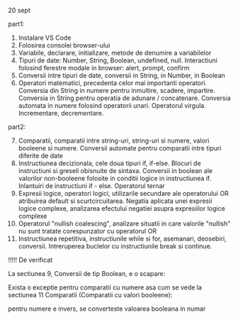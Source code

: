20 sept

part1:

1. Instalare VS Code
2. Folosirea consolei browser-ului
3. Variabile, declarare, initializare, metode de denumire a variabilelor
4. Tipuri de date: Number, String, Boolean, undefined, null. Interactiuni folosind ferestre modale in browser: alert, prompt, confirm 
5. Conversii intre tipuri de date, conversii in String, in Number, in Boolean
6. Operatori matematici, precedenta celor mai importanti operatori. Conversia din String in numere pentru inmultire, scadere, impartire. Conversia in String pentru operatia de adunare / concatenare. Conversia automata in numere folosind operatorii unari. Operatorul virgula. Incrementare, decrementare.

part2:

7. Comparatii, comparatii intre string-uri, string-uri si numere, valori booleene si numere. Conversii automate pentru comparatii intre tipuri diferite de date
8. Instructiunea decizionala, cele doua tipuri if, if-else. Blocuri de instructiuni si greseli obisnuite de sintaxa. Conversii in boolean ale valorilor non-booleene folosite in conditii logice in instructiunea if. Inlantuiri de instructiuni if - else. Operatorul ternar
9. Expresii logice, operatori logici, utilizarile secundare ale operatorului OR atribuirea default si scurtcircuitarea. Negatia aplicata unei expresii logice complexe, analizarea efectului negatiei asupra expresiilor logice complexe
10. Operatorul "nullish coalescing", analizare situatii in care valorile "nullish" nu sunt tratate corespunzator cu operatorul OR
11. Instructiunea repetitiva, instructiunile while si for, asemanari, deosebiri, conversii. Intreruperea buclelor cu instructiunile break si continue.






!!!!!
De verificat

La sectiunea 9, Conversii de tip Boolean, e o scapare:

Exista o exceptie pentru comparatii cu numere asa cum se vede la sectiunea 11 Comparatii (Comparatii cu valori booleene):

pentru numere  e invers, se converteste valoarea booleana in numar
